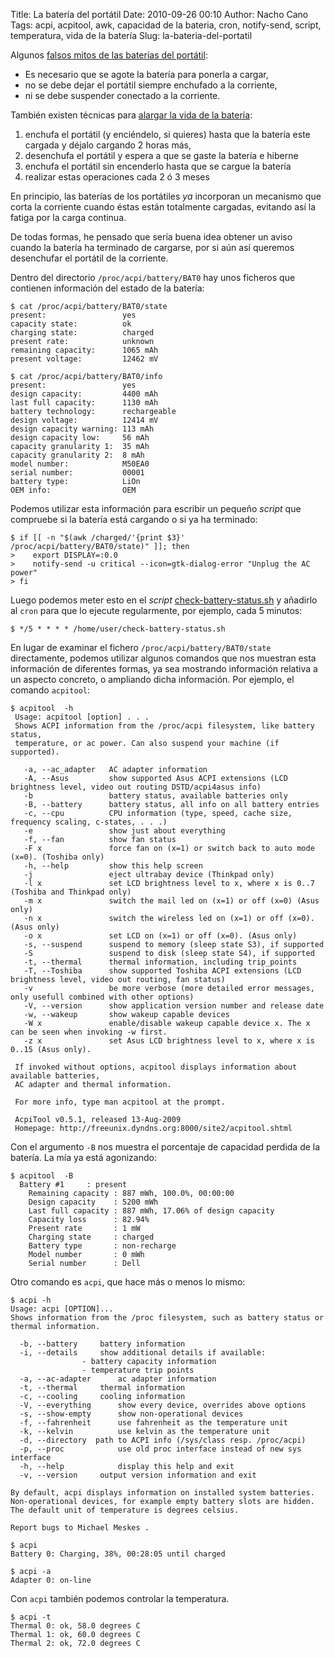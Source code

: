 Title: La batería del portátil
Date: 2010-09-26 00:10
Author: Nacho Cano
Tags: acpi, acpitool, awk, capacidad de la bateria, cron, notify-send, script, temperatura, vida de la batería
Slug: la-bateria-del-portatil

Algunos [falsos mitos de las baterías del portátil][]:

-   Es necesario que se agote la batería para ponerla a cargar,
-   no se debe dejar el portátil siempre enchufado a la corriente,
-   ni se debe suspender conectado a la corriente.

También existen técnicas para [alargar la vida de la batería][]:

1.  enchufa el portátil (y enciéndelo, si quieres) hasta que la batería
    este cargada y déjalo cargando 2 horas más,
2.  desenchufa el portátil y espera a que se gaste la batería e hiberne
3.  enchufa el portátil sin encenderlo hasta que se cargue la batería
4.  realizar estas operaciones cada 2 ó 3 meses

En principio, las baterías de los portátiles _ya_ incorporan un
mecanismo que corta la corriente cuando éstas están totalmente cargadas,
evitando así la fatiga por la carga continua.

De todas formas, he pensado que sería buena idea obtener un aviso cuando
la batería ha terminado de cargarse, por si aún así queremos desenchufar
el portátil de la corriente.

Dentro del directorio `/proc/acpi/battery/BAT0` hay unos ficheros que
contienen información del estado de la batería:

    $ cat /proc/acpi/battery/BAT0/state
    present:                 yes
    capacity state:          ok
    charging state:          charged
    present rate:            unknown
    remaining capacity:      1065 mAh
    present voltage:         12462 mV

    $ cat /proc/acpi/battery/BAT0/info
    present:                 yes
    design capacity:         4400 mAh
    last full capacity:      1130 mAh
    battery technology:      rechargeable
    design voltage:          12414 mV
    design capacity warning: 113 mAh
    design capacity low:     56 mAh
    capacity granularity 1:  35 mAh
    capacity granularity 2:  8 mAh
    model number:            M50EA0
    serial number:           00001
    battery type:            LiOn
    OEM info:                OEM

Podemos utilizar esta información para escribir un pequeño _script_ que
compruebe si la batería está cargando o si ya ha terminado:

    $ if [[ -n "$(awk /charged/'{print $3}' /proc/acpi/battery/BAT0/state)" ]]; then
    >    export DISPLAY=:0.0
    >    notify-send -u critical --icon=gtk-dialog-error "Unplug the AC power"
    > fi

Luego podemos meter esto en el _script_ [check-battery-status.sh][] y
añadirlo al `cron` para que lo ejecute regularmente, por ejemplo, cada 5
minutos:

    $ */5 * * * * /home/user/check-battery-status.sh

En lugar de examinar el fichero `/proc/acpi/battery/BAT0/state`
directamente, podemos utilizar algunos comandos que nos muestran esta
información de diferentes formas, ya sea mostrando información relativa
a un aspecto concreto, o ampliando dicha información. Por ejemplo, el
comando `acpitool`:

    $ acpitool  -h
     Usage: acpitool [option] . . .
     Shows ACPI information from the /proc/acpi filesystem, like battery status,
     temperature, or ac power. Can also suspend your machine (if supported).

       -a, --ac_adapter   AC adapter information
       -A, --Asus         show supported Asus ACPI extensions (LCD brightness level, video out routing DSTD/acpi4asus info)
       -b                 battery status, available batteries only
       -B, --battery      battery status, all info on all battery entries
       -c, --cpu          CPU information (type, speed, cache size, frequency scaling, c-states, . . .)
       -e                 show just about everything
       -f, --fan          show fan status
       -F x               force fan on (x=1) or switch back to auto mode (x=0). (Toshiba only)
       -h, --help         show this help screen
       -j                 eject ultrabay device (Thinkpad only)
       -l x               set LCD brightness level to x, where x is 0..7 (Toshiba and Thinkpad only)
       -m x               switch the mail led on (x=1) or off (x=0) (Asus only)
       -n x               switch the wireless led on (x=1) or off (x=0). (Asus only)
       -o x               set LCD on (x=1) or off (x=0). (Asus only)
       -s, --suspend      suspend to memory (sleep state S3), if supported
       -S                 suspend to disk (sleep state S4), if supported
       -t, --thermal      thermal information, including trip_points
       -T, --Toshiba      show supported Toshiba ACPI extensions (LCD brightness level, video out routing, fan status)
       -v                 be more verbose (more detailed error messages, only usefull combined with other options)
       -V, --version      show application version number and release date
       -w, --wakeup       show wakeup capable devices
       -W x               enable/disable wakeup capable device x. The x can be seen when invoking -w first.
       -z x               set Asus LCD brightness level to x, where x is 0..15 (Asus only).

     If invoked without options, acpitool displays information about available batteries,
     AC adapter and thermal information.

     For more info, type man acpitool at the prompt.

     AcpiTool v0.5.1, released 13-Aug-2009
     Homepage: http://freeunix.dyndns.org:8000/site2/acpitool.shtml

Con el argumento `-B` nos muestra el porcentaje de capacidad perdida de la
batería. La mía ya está agonizando:

    $ acpitool  -B
      Battery #1     : present
        Remaining capacity : 887 mWh, 100.0%, 00:00:00
        Design capacity    : 5200 mWh
        Last full capacity : 887 mWh, 17.06% of design capacity
        Capacity loss      : 82.94%
        Present rate       : 1 mW
        Charging state     : charged
        Battery type       : non-recharge
        Model number       : 0 mWh
        Serial number      : Dell

Otro comando es `acpi`, que hace más o menos lo mismo:

    $ acpi -h
    Usage: acpi [OPTION]...
    Shows information from the /proc filesystem, such as battery status or
    thermal information.

      -b, --battery     battery information
      -i, --details     show additional details if available:
                    - battery capacity information
                    - temperature trip points
      -a, --ac-adapter      ac adapter information
      -t, --thermal     thermal information
      -c, --cooling     cooling information
      -V, --everything      show every device, overrides above options
      -s, --show-empty      show non-operational devices
      -f, --fahrenheit      use fahrenheit as the temperature unit
      -k, --kelvin          use kelvin as the temperature unit
      -d, --directory  path to ACPI info (/sys/class resp. /proc/acpi)
      -p, --proc            use old proc interface instead of new sys interface
      -h, --help            display this help and exit
      -v, --version     output version information and exit

    By default, acpi displays information on installed system batteries.
    Non-operational devices, for example empty battery slots are hidden.
    The default unit of temperature is degrees celsius.

    Report bugs to Michael Meskes .

    $ acpi
    Battery 0: Charging, 38%, 00:28:05 until charged

    $ acpi -a
    Adapter 0: on-line

Con `acpi` también podemos controlar la temperatura.

    $ acpi -t
    Thermal 0: ok, 58.0 degrees C
    Thermal 1: ok, 60.0 degrees C
    Thermal 2: ok, 72.0 degrees C

  [falsos mitos de las baterías del portátil]: http://www.macoteca.com/falsos-mitos-de-las-baterias/90/
    "falsos mitos de las baterías del portátil"
  [alargar la vida de la batería]: http://www.macoteca.com/rejuvenece-la-bateria-de-tu-portatil/94/
    "alargar la vida de la batería"
  [check-battery-status.sh]: http://terminus.ignaciocano.com/wp-uploads/linked/check-battery-status.sh
    "check-battery-status.sh"
